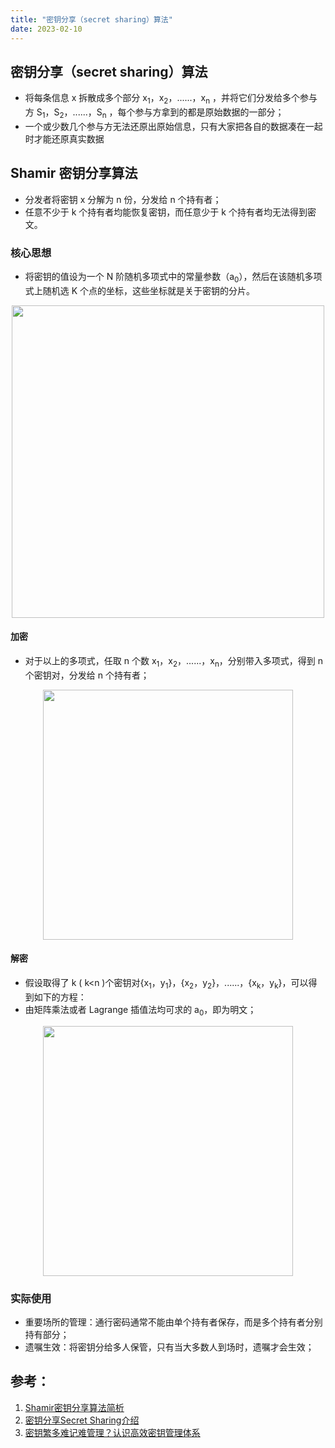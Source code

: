 ```yaml
---
title: "密钥分享（secret sharing）算法"
date: 2023-02-10
---
```


## 密钥分享（secret sharing）算法
- 将每条信息 x 拆散成多个部分 x<sub>1</sub>，x<sub>2</sub>，......，x<sub>n</sub> ，并将它们分发给多个参与方 S<sub>1</sub>，S<sub>2</sub>，......，S<sub>n</sub> ，每个参与方拿到的都是原始数据的一部分；
- 一个或少数几个参与方无法还原出原始信息，只有大家把各自的数据凑在一起时才能还原真实数据

## Shamir 密钥分享算法
- 分发者将密钥 x 分解为 n 份，分发给 n 个持有者；
- 任意不少于 k 个持有者均能恢复密钥，而任意少于 k 个持有者均无法得到密文。

### 核心思想
- 将密钥的值设为一个 N 阶随机多项式中的常量参数（a<sub>0</sub>），然后在该随机多项式上随机选 K 个点的坐标，这些坐标就是关于密钥的分片。

<p align="center">
      <img src="https://user-images.githubusercontent.com/89500827/217994087-32754523-c813-4fb8-a274-3c7b4162282f.png" width=500>
</p>

#### 加密
- 对于以上的多项式，任取 n 个数 x<sub>1</sub>，x<sub>2</sub>，......，x<sub>n</sub>，分别带入多项式，得到 n 个密钥对，分发给 n 个持有者；

<p align="center">
    <img src="https://user-images.githubusercontent.com/89500827/217994530-9e6b29bd-756f-4a99-829e-30eaca777509.png" width=400>
</p>

#### 解密
- 假设取得了 k ( k<n )个密钥对{x<sub>1</sub>，y<sub>1</sub>}，{x<sub>2</sub>，y<sub>2</sub>}，......，{x<sub>k</sub>，y<sub>k</sub>}，可以得到如下的方程：
- 由矩阵乘法或者 Lagrange 插值法均可求的 a<sub>0</sub>，即为明文；

<p align="center">
    <img src="https://user-images.githubusercontent.com/89500827/217994981-873134b8-9318-4c05-9b0b-8cc16d453297.png" width=400>
</p>


### 实际使用
- 重要场所的管理：通行密码通常不能由单个持有者保存，而是多个持有者分别持有部分；
- 遗嘱生效：将密钥分给多人保管，只有当大多数人到场时，遗嘱才会生效；

## 参考：
1. [Shamir密钥分享算法简析](https://blog.mythsman.com/post/5d2fe659976abc05b345449c/)
2. [密钥分享Secret Sharing介绍](https://zhuanlan.zhihu.com/p/44999983)
3. [密钥繁多难记难管理？认识高效密钥管理体系](https://mp.weixin.qq.com/s?__biz=MzU0MDY4MDMzOA==&mid=2247484527&idx=1&sn=b193efe9cae228a76c077be21bf81a01&scene=19#wechat_redirect)
